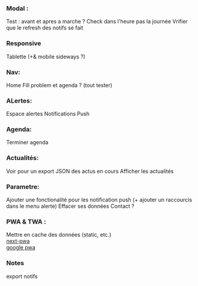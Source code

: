 ### Modal :

Test : avant et apres a marche ?
Check dans l'heure pas la journée
Vrifier que le refresh des notifs se fait

### Responsive

Tablette (+& mobile sideways ?)

### Nav:

Home Fill problem et agenda ? (tout tester)

### ALertes:

Espace alertes
Notifications Push

### Agenda:

Terminer agenda

### Actualités:

Voir pour un export JSON des actus en cours
Afficher les actualités

### Parametre:

Ajouter une fonctionalité pour les notification push (+ ajouter un raccourcis dans le menu alerte)
Effacer ses données
Contact ?

### PWA & TWA :

Mettre en cache des données (static, etc.)  
[next-pwa](https://www.npmjs.com/package/next-pwa)  
[google pwa](https://developers.google.com/codelabs/pwa-in-play?hl=fr#3)

### Notes

export notifs
